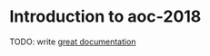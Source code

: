 # Introduction to aoc-2018

TODO: write [great documentation](http://jacobian.org/writing/what-to-write/)
